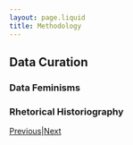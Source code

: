 ```yaml
---
layout: page.liquid
title: Methodology
---
```

## Data Curation
### Data Feminisms
### Rhetorical Historiography

<div class="inline_nav">
<p><a href="/michael.healy/methods/">Previous</a>|<a href="/michael.healy/results/">Next</a></p></div>